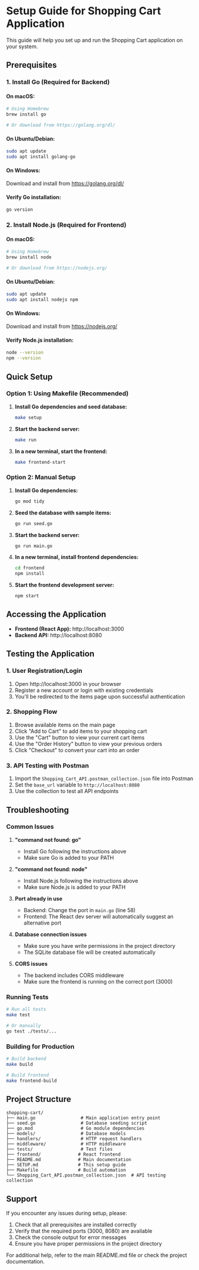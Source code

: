 # Setup Guide for Shopping Cart Application

This guide will help you set up and run the Shopping Cart application on your system.

## Prerequisites

### 1. Install Go (Required for Backend)

#### On macOS:
```bash
# Using Homebrew
brew install go

# Or download from https://golang.org/dl/
```

#### On Ubuntu/Debian:
```bash
sudo apt update
sudo apt install golang-go
```

#### On Windows:
Download and install from https://golang.org/dl/

#### Verify Go installation:
```bash
go version
```

### 2. Install Node.js (Required for Frontend)

#### On macOS:
```bash
# Using Homebrew
brew install node

# Or download from https://nodejs.org/
```

#### On Ubuntu/Debian:
```bash
sudo apt update
sudo apt install nodejs npm
```

#### On Windows:
Download and install from https://nodejs.org/

#### Verify Node.js installation:
```bash
node --version
npm --version
```

## Quick Setup

### Option 1: Using Makefile (Recommended)

1. **Install Go dependencies and seed database:**
   ```bash
   make setup
   ```

2. **Start the backend server:**
   ```bash
   make run
   ```

3. **In a new terminal, start the frontend:**
   ```bash
   make frontend-start
   ```

### Option 2: Manual Setup

1. **Install Go dependencies:**
   ```bash
   go mod tidy
   ```

2. **Seed the database with sample items:**
   ```bash
   go run seed.go
   ```

3. **Start the backend server:**
   ```bash
   go run main.go
   ```

4. **In a new terminal, install frontend dependencies:**
   ```bash
   cd frontend
   npm install
   ```

5. **Start the frontend development server:**
   ```bash
   npm start
   ```

## Accessing the Application

- **Frontend (React App):** http://localhost:3000
- **Backend API:** http://localhost:8080

## Testing the Application

### 1. User Registration/Login
1. Open http://localhost:3000 in your browser
2. Register a new account or login with existing credentials
3. You'll be redirected to the items page upon successful authentication

### 2. Shopping Flow
1. Browse available items on the main page
2. Click "Add to Cart" to add items to your shopping cart
3. Use the "Cart" button to view your current cart items
4. Use the "Order History" button to view your previous orders
5. Click "Checkout" to convert your cart into an order

### 3. API Testing with Postman
1. Import the `Shopping_Cart_API.postman_collection.json` file into Postman
2. Set the `base_url` variable to `http://localhost:8080`
3. Use the collection to test all API endpoints

## Troubleshooting

### Common Issues

1. **"command not found: go"**
   - Install Go following the instructions above
   - Make sure Go is added to your PATH

2. **"command not found: node"**
   - Install Node.js following the instructions above
   - Make sure Node.js is added to your PATH

3. **Port already in use**
   - Backend: Change the port in `main.go` (line 58)
   - Frontend: The React dev server will automatically suggest an alternative port

4. **Database connection issues**
   - Make sure you have write permissions in the project directory
   - The SQLite database file will be created automatically

5. **CORS issues**
   - The backend includes CORS middleware
   - Make sure the frontend is running on the correct port (3000)

### Running Tests

```bash
# Run all tests
make test

# Or manually
go test ./tests/...
```

### Building for Production

```bash
# Build backend
make build

# Build frontend
make frontend-build
```

## Project Structure

```
shopping-cart/
├── main.go                 # Main application entry point
├── seed.go                 # Database seeding script
├── go.mod                  # Go module dependencies
├── models/                 # Database models
├── handlers/               # HTTP request handlers
├── middleware/             # HTTP middleware
├── tests/                  # Test files
├── frontend/              # React frontend
├── README.md              # Main documentation
├── SETUP.md               # This setup guide
├── Makefile               # Build automation
└── Shopping_Cart_API.postman_collection.json  # API testing collection
```

## Support

If you encounter any issues during setup, please:

1. Check that all prerequisites are installed correctly
2. Verify that the required ports (3000, 8080) are available
3. Check the console output for error messages
4. Ensure you have proper permissions in the project directory

For additional help, refer to the main README.md file or check the project documentation. 